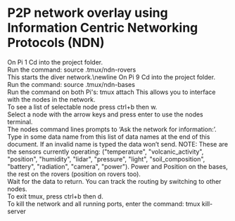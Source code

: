 # P2P network overlay using Information Centric Networking Protocols (NDN)

On Pi 1 Cd into the project folder.<br />
Run the command:  source .tmux/ndn-rovers <br />
This starts the diver network.\newline
On Pi 9 Cd into the project folder. <br />
Run the command: source .tmux/ndn-bases<br />
Run the command on both Pi's: tmux attach
This allows you to interface with the nodes in the network.<br />
To see a list of selectable node press ctrl+b then w.<br />
Select a node with the arrow keys and press enter to use the nodes terminal.<br />
The nodes command lines prompts to ‘Ask the network for information:’. Type in some data name from this list of data names at the end of this document. If an invalid name is typed the data won’t send. NOTE: These are the sensors currently operating: ("temperature", "volcanic_activity", "position", "humidity", "lidar", "pressure", "light", "soil_composition", "battery", "radiation", "camera", "power"). Power and Position on the bases, the rest on the rovers (position on rovers too).<br />
Wait for the data to return. You can track the routing by switching to other nodes.<br />
To exit tmux, press ctrl+b then d. <br />
To kill the network and all running ports, enter the command: tmux kill-server
